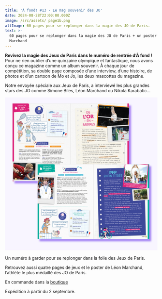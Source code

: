 ```yaml
---
title: 'À fond! #13 - Le mag souvenir des JO'
date: 2024-08-28T22:00:00.000Z
image: /src/assets/ page1b.png
altImage: 60 pages pour se replonger dans la magie des JO de Paris.
text: >-
  60 pages pour se replonger dans la magie des JO de Paris + un poster de Léon
  Marchand
---
```


**Revivez la magie des Jeux de Paris dans le numéro de rentrée d’À fond !** Pour ne rien oublier d’une quinzaine olympique et fantastique, nous avons conçu ce magazine comme un album souvenir. À chaque jour de compétition, sa double page composée d’une interview, d’une histoire, de photos et d’un cartoon de Mo et Jo, les deux mascottes du magazine.

Notre envoyée spéciale aux Jeux de Paris, a interviewé les plus grandes stars des JO comme Simone Biles, Léon Marchand ou Nikola Karabatic…

![](/src/assets/2.png)

Un numéro à garder pour se replonger dans la folie des Jeux de Paris.

Retrouvez aussi quatre pages de jeux et le poster de Léon Marchand, l’athlète le plus médaillé des JO de Paris.

En commande dans la [boutique](https://afondlemag.fr/boutique/ "Boutique A fond")

Expédition à partir du 2 septembre.
